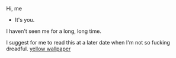 Hi, me
- It's you. 

I haven't seen me for a long, long time. 



I suggest for me to read this at a later date when I'm not so fucking dreadful.
[yellow wallpaper](https://www.nlm.nih.gov/exhibition/theliteratureofprescription/exhibitionAssets/digitalDocs/The-Yellow-Wall-Paper.pdf)